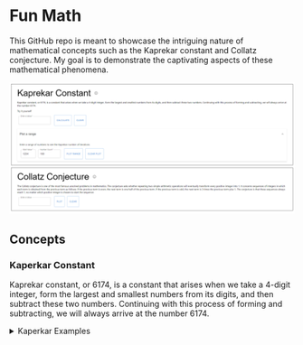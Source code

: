 # Fun Math

This GitHub repo is meant to showcase the intriguing nature of mathematical concepts such as the Kaprekar constant and Collatz conjecture. My goal is to demonstrate the captivating aspects of these mathematical phenomena.

![](img/MathConcepts%20overview.png)

## Concepts


### Kaperkar Constant
Kaprekar constant, or 6174, is a constant that arises when we take a 4-digit integer, form the largest and smallest numbers from its digits, and then subtract these two numbers. Continuing with this process of forming and subtracting, we will always arrive at the number 6174.

<details>
  <summary>Kaperkar Examples</summary>
  Example of value **1237**

  ![](img/Kaperkar%20Example.png)

  Plot showing Kaperkar number of iterations from **1237 to 1337**

  ![](img/kaperkar%20plot%20sample.png)
</details>

